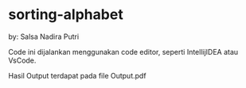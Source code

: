 # sorting-alphabet
by: Salsa Nadira Putri

Code ini dijalankan menggunakan code editor, seperti IntellijIDEA atau VsCode. 

Hasil Output terdapat pada file Output.pdf
